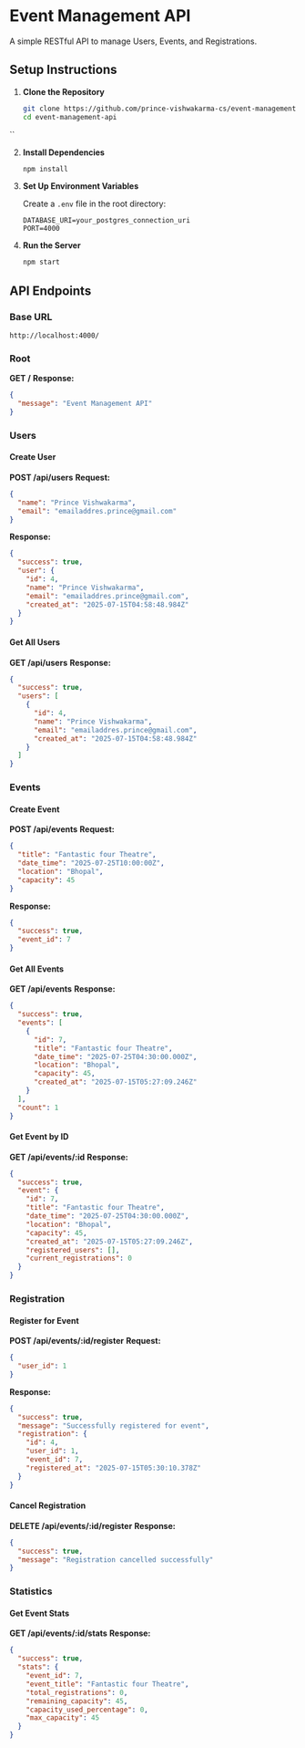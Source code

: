 
# Event Management API

A simple RESTful API to manage Users, Events, and Registrations.

## Setup Instructions

1. **Clone the Repository**
   ```bash
   git clone https://github.com/prince-vishwakarma-cs/event-management-api.git
   cd event-management-api
``

2. **Install Dependencies**

   ```bash
   npm install
   ```

3. **Set Up Environment Variables**

   Create a `.env` file in the root directory:

   ```env
   DATABASE_URI=your_postgres_connection_uri
   PORT=4000
   ```

4. **Run the Server**

   ```bash
   npm start
   ```

## API Endpoints

### Base URL

```
http://localhost:4000/
```

### Root

**GET /**
**Response:**

```json
{
  "message": "Event Management API"
}
```

### Users

#### Create User

**POST /api/users**
**Request:**

```json
{
  "name": "Prince Vishwakarma",
  "email": "emailaddres.prince@gmail.com"
}
```

**Response:**

```json
{
  "success": true,
  "user": {
    "id": 4,
    "name": "Prince Vishwakarma",
    "email": "emailaddres.prince@gmail.com",
    "created_at": "2025-07-15T04:58:48.984Z"
  }
}
```

#### Get All Users

**GET /api/users**
**Response:**

```json
{
  "success": true,
  "users": [
    {
      "id": 4,
      "name": "Prince Vishwakarma",
      "email": "emailaddres.prince@gmail.com",
      "created_at": "2025-07-15T04:58:48.984Z"
    }
  ]
}
```

### Events

#### Create Event

**POST /api/events**
**Request:**

```json
{
  "title": "Fantastic four Theatre",
  "date_time": "2025-07-25T10:00:00Z",
  "location": "Bhopal",
  "capacity": 45
}
```

**Response:**

```json
{
  "success": true,
  "event_id": 7
}
```

#### Get All Events

**GET /api/events**
**Response:**

```json
{
  "success": true,
  "events": [
    {
      "id": 7,
      "title": "Fantastic four Theatre",
      "date_time": "2025-07-25T04:30:00.000Z",
      "location": "Bhopal",
      "capacity": 45,
      "created_at": "2025-07-15T05:27:09.246Z"
    }
  ],
  "count": 1
}
```

#### Get Event by ID

**GET /api/events/\:id**
**Response:**

```json
{
  "success": true,
  "event": {
    "id": 7,
    "title": "Fantastic four Theatre",
    "date_time": "2025-07-25T04:30:00.000Z",
    "location": "Bhopal",
    "capacity": 45,
    "created_at": "2025-07-15T05:27:09.246Z",
    "registered_users": [],
    "current_registrations": 0
  }
}
```

### Registration

#### Register for Event

**POST /api/events/\:id/register**
**Request:**

```json
{
  "user_id": 1
}
```

**Response:**

```json
{
  "success": true,
  "message": "Successfully registered for event",
  "registration": {
    "id": 4,
    "user_id": 1,
    "event_id": 7,
    "registered_at": "2025-07-15T05:30:10.378Z"
  }
}
```

#### Cancel Registration

**DELETE /api/events/\:id/register**
**Response:**

```json
{
  "success": true,
  "message": "Registration cancelled successfully"
}
```

### Statistics

#### Get Event Stats

**GET /api/events/\:id/stats**
**Response:**

```json
{
  "success": true,
  "stats": {
    "event_id": 7,
    "event_title": "Fantastic four Theatre",
    "total_registrations": 0,
    "remaining_capacity": 45,
    "capacity_used_percentage": 0,
    "max_capacity": 45
  }
}
```

```
```
